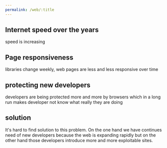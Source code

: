 ```yaml
---
permalink: /web/:title
---
```


## Internet speed over the years

speed is increasing

## Page responsiveness

libraries change weekly, web pages are less and less responsive over time

## protecting new developers

developers are being protected more and more by browsers which in a long run makes developer not know what really they are doing

## solution

It's hard to find solution to this problem. On the one hand we have continues need of new developers because the web is expanding rapidly but on the other hand those developers introduce more and more exploitable sites.
